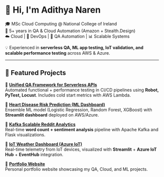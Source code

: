 # 👋 Hi, I'm Adithya Naren  

🎓 MSc Cloud Computing @ National College of Ireland  
💼 5+ years in QA & Cloud Automation (Amazon + Stealth.Design)  
☁️ Cloud | 🔧 DevOps | 🤖 QA Automation | 📊 Scalable Systems  

💡 Experienced in **serverless QA, ML app testing, IoT validation, and scalable performance testing** across AWS & Azure.  

---
## 🚀 Featured Projects

🔹 [**Unified QA Framework for Serverless APIs**](https://github.com/adithyanaren/your-repo-here)  
Automated functional + performance testing in CI/CD pipelines using **Robot, PyTest, Locust**. Includes cold start metrics with AWS Lambda.

🔹 [**Heart Disease Risk Prediction (ML Dashboard)**](https://github.com/adithyanaren/HeartRiskPredictor-An-Ensemble-ML-Approach)  
Ensemble ML model (Logistic Regression, Random Forest, XGBoost) with **Streamlit dashboard** deployed on AWS/Azure.

🔹 [**Kafka Scalable Reddit Analytics**](https://github.com/adithyanaren/RedStream-Scalable-Real-Time-Reddit-Analytics-with-Kafka)  
Real-time **word count + sentiment analysis** pipeline with Apache Kafka and Flask visualizations.

🔹 [**IoT Weather Dashboard (Azure IoT)**](https://github.com/adithyanaren/FogWatch)  
Real-time telemetry from IoT devices, visualized with **Streamlit** + **Azure IoT Hub** + **EventHub** integration.

🔹 [**Portfolio Website**](https://github.com/adithyanaren/adithyanaren.github.io)  
Personal portfolio website showcasing my QA, Cloud, and ML projects.

